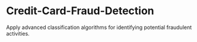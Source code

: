 # Credit-Card-Fraud-Detection
Apply advanced classification algorithms for identifying potential fraudulent activities.
